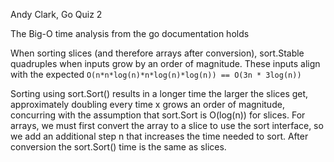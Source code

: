 Andy Clark, Go Quiz 2

The Big-O time analysis from the go documentation holds

When sorting slices (and therefore arrays after conversion), sort.Stable quadruples when inputs grow by an order of magnitude. These inputs align with the expected `O(n*n*log(n)*n*log(n)*log(n)) == O(3n * 3log(n))`

Sorting using sort.Sort() results in a longer time the larger the slices get, approximately doubling every time x grows an order of magnitude, concurring with the assumption that sort.Sort is O(log(n)) for slices. For arrays, we must first convert the array to a slice to use the sort interface, so we add an additional step n that increases the time needed to sort. After conversion the sort.Sort() time is the same as slices.
